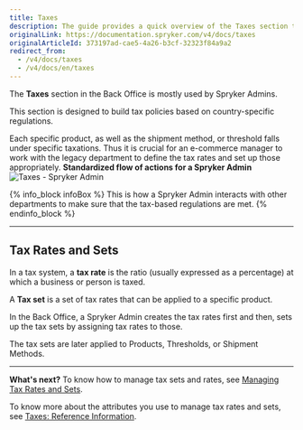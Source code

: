 ```yaml
---
title: Taxes
description: The guide provides a quick overview of the Taxes section that enables shop owners to define tax rates for different countries in the Back Office.
originalLink: https://documentation.spryker.com/v4/docs/taxes
originalArticleId: 373197ad-cae5-4a26-b3cf-32323f84a9a2
redirect_from:
  - /v4/docs/taxes
  - /v4/docs/en/taxes
---
```


The **Taxes** section in the Back Office is mostly used by Spryker Admins.

This section is designed to build tax policies based on country-specific regulations. 

Each specific product, as well as the shipment method, or threshold falls under specific taxations. Thus it is crucial for an e-commerce manager to work with the legacy department to define the tax rates and set up those appropriately.
**Standardized flow of actions for a Spryker Admin**
![Taxes - Spryker Admin](https://spryker.s3.eu-central-1.amazonaws.com/docs/User+Guides/Back+Office+User+Guides/Taxes/taxes-section.png) 

{% info_block infoBox %}
This is how a Spryker Admin interacts with other departments to make sure that the tax-based regulations are met.
{% endinfo_block %}
***
## Tax Rates and Sets
In a tax system, a **tax rate** is the ratio (usually expressed as a percentage) at which a business or person is taxed.

A **Tax set** is a set of tax rates that can be applied to a specific product.

In the Back Office, a Spryker Admin creates the tax rates first and then, sets up the tax sets by assigning tax rates to those. 

The tax sets are later applied to Products, Thresholds, or Shipment Methods. 
***
**What's next?**
To know how to manage tax sets and rates, see [Managing Tax Rates and Sets](/docs/scos/user/back-office-user-guides/{{page.version}}/administration/tax-rates/managing-tax-rates.html).

To know more about the attributes you use to manage tax rates and sets, see [Taxes: Reference Information](/docs/scos/user/back-office-user-guides/{{page.version}}/administration/tax-rates/references/tax-rates-reference-information.html).

